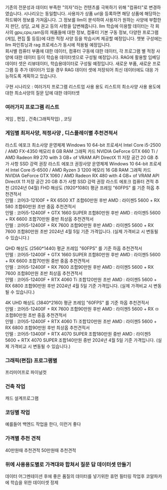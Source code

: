 
기존의 전문성과 데이터 부족한 "의자"라는 컨텐츠를 극복하기 위해 "컴퓨터"로 변경하였습니다. 시나리오는 동일합니다. 사용자가 상품 url을 등록하면 해당 상품에 해당하는 하드웨어 정보를 가져옵니다. 그 정보를 llm이 분석하여 사용자가 원하는 사양에 부합한지 판단, 상담, 교체 권고 등의 사항을 답변해줍니다. llm 학습에 이용할 데이터는 각 회사의 gpu,cpu,ram등의 제품들에 대한 정보, 컴퓨터 기본 구동 정보, 다양한 프로그램(게임, 편집 툴 등등)에 대한 적정 사양 등을 학습시켜 제공할 예정입니다. 챗봇 구성에는 llm 파인튜닝과 rag 프로세스가 동시에 적용될 예정입니다.  
회사별 컴퓨터 부품에 대한 데이터, 컴퓨터 구동에 대한 데이터, 각 프로그램 별 적정 사양에 대한 데이터 등이 학습용 데이터셋으로 구성될 예정입니다. RAG에 활용할 임베딩 데이터 셋은 리뷰데이터, 학습용데이터로 구성될 예정입니다. 새로운 부품, 새로운 프로그램 등 추가 데이터가 있을 경우 RAG 데이터 셋에 저장되어 최신 데이터에도 대응 가능하도록 계획하고 있습니다.

구현 시나리오 : 
여러가지 프로그램 리스트업 
사용 용도 리스트의 최소사양
사용 용도에 대한 최소사양의 질문 답에 대한 데이터셋


### 여러가지 프로그램 리스트
게임 , 편집 , 건축(그래픽작업) , 코딩

### 게임별 최저사양, 적정사양 , 디스플레이별 추천견적서 

라스트 에포크 최소사양
운영체제 Windows 10 64-bit
프로세서 Intel Core i5-2500 / AMD FX-4350
메모리 8 GB RAM
그래픽 카드 NVIDIA GeForce GTX 660 Ti / AMD Radeon R9 270 with 3 GB+ of VRAM
API DirectX 11
저장 공간 20 GB
추가 사항 SSD 강력 권장
라스트 에포크 권장사양
운영체제 Windows 10 64-bit
프로세서 Intel Core i5-6500 / AMD Ryzen 3 1200
메모리 16 GB RAM
그래픽 카드 NVIDIA GeForce GTX 1060 / AMD Radeon RX 480 with 4 GB+ of VRAM
API DirectX 11
저장 공간 20 GB
추가 사항 SSD 강력 권장
라스트 에포크 컴퓨터 견적 추천 (2024년 04월)
FHD 해상도 (1920*1080) 평균 프레임 "60FPS" 를 기준
하옵 추천견적서	
인텔 : 코어i3-12100F + RX 6500 XT 조합60만원 후반
AMD : 라이젠5 5600 + RX 580 조합60만원 초반
중옵 추천견적서	
인텔 : 코어i5-12400F + GTX 1660 SUPER 조합80만원 후반
AMD : 라이젠5 5600 + RX 6600 조합70만원 중반
최상옵 추천견적서	
인텔 : 코어i5-12400F + RX 7600 조합90만원 후반
AMD : 라이젠5 5600 + RX 7600 조합80만원 초반
2024년 4월 5일 기준 가격입니다. (실제 가격비교 시 변동될 수 있습니다.)

QHD 해상도 (2560*1440) 평균 프레임 "60FPS" 를 기준
하옵 추천견적서	
인텔 : 코어i5-12400F + GTX 1660 SUPER 조합80만원 후반
AMD : 라이젠5 5600 + RX 6600 조합70만원 중반
중옵 추천견적서	
인텔 : 코어i5-12400F + RX 7600 조합90만원 후반
AMD : 라이젠5 5600 + RX 7600 조합80만원 초반
최상옵 추천견적서	
인텔 : 코어i5-12400F + RTX 4060 Ti 조합120만원 초반
AMD : 라이젠5 5600 + RX 6800 조합90만원 후반
2024년 4월 5일 기준 가격입니다. (실제 가격비교 시 변동될 수 있습니다.)

4K UHD 해상도 (3840*2160) 평균 프레임 "60FPS" 를 기준
하옵 추천견적서	
인텔 : 코어i5-12400F + RX 7600 조합90만원 후반
AMD : 라이젠5 5600 + RX ㅁ 조합80만원 초반
중옵 추천견적서	
인텔 : 코어i5-12400F + RTX 4060 Ti 조합120만원 초반
AMD : 라이젠5 5600 + RX 6800 조합90만원 후반
최상옵 추천견적서	
인텔 : 코어i5-13400F + RTX 4070 SUPER 조합180만원 중반
AMD : 라이젠5 5600 + RTX 4070 SUPER 조합140만원 중반
2024년 4월 5일 기준 가격입니다. (실제 가격비교 시 변동될 수 있습니다.)




### 그래픽(편집) 프로그램별 
프리미어프로
파이널컷


### 건축 작업 
캐드
설계프로그램

### 코딩별 작업
예를들어 백엔드 작업을 한다, 이런거 좋다

### 가격별 추천 견적 
40만원때 추천견적
50만원때 추천견적


### 위에 사용용도별로 가격대와 합쳐서 질문 답 데이터셋 만들기



데이터 어그멘테이션 후에 
좋은 품질의 데이터를 넣기위한 휴먼 필터링 작업후
코알파카에 학습을 위한 데이터셋 정제

